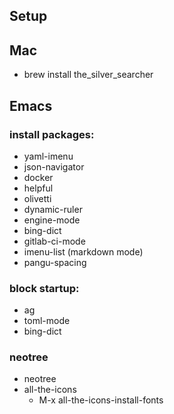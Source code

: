 ## Setup

## Mac
* brew install the_silver_searcher


## Emacs 

### install packages:

* yaml-imenu
* json-navigator
* docker
* helpful
* olivetti
* dynamic-ruler
* engine-mode
* bing-dict
* gitlab-ci-mode
* imenu-list (markdown mode)
* pangu-spacing

### block startup:
* ag
* toml-mode
* bing-dict



### neotree

* neotree
* all-the-icons
  * M-x all-the-icons-install-fonts




